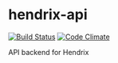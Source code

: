 hendrix-api
===========

[![Build Status](https://travis-ci.org/andrewhao/hendrix-api.png?branch=master)](https://travis-ci.org/andrewhao/hendrix-api)
[![Code Climate](https://codeclimate.com/github/andrewhao/hendrix-api.png)](https://codeclimate.com/github/andrewhao/hendrix-api)
  
API backend for Hendrix

